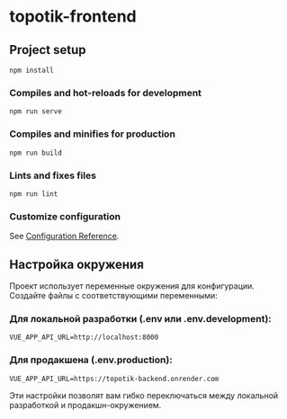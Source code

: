 # topotik-frontend

## Project setup
```
npm install
```

### Compiles and hot-reloads for development
```
npm run serve
```

### Compiles and minifies for production
```
npm run build
```

### Lints and fixes files
```
npm run lint
```

### Customize configuration
See [Configuration Reference](https://cli.vuejs.org/config/).

## Настройка окружения

Проект использует переменные окружения для конфигурации. Создайте файлы с соответствующими переменными:

### Для локальной разработки (.env или .env.development):
```
VUE_APP_API_URL=http://localhost:8000
```

### Для продакшена (.env.production):
```
VUE_APP_API_URL=https://topotik-backend.onrender.com
```

Эти настройки позволят вам гибко переключаться между локальной разработкой и продакшн-окружением.
